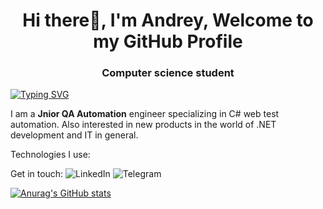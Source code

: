 <h1 align="center">Hi there👋, I'm Andrey, Welcome to my GitHub Profile</h1>
<h3 align="center">Computer science student</h3>

[![Typing SVG](https://readme-typing-svg.herokuapp.com?color=000000&lines=About+me)](https://github.com/YANOVSK1Y)

I am a **Jnior QA Automation** engineer specializing in C# web test automation.
Also interested in new products in the world of .NET development and IT in general.

Technologies I use:


Get in touch: ![LinkedIn](https://www.linkedin.com/in/andrey-yanovskiy-014ba51b1) ![Telegram](https://t.me/YANOVSK1Y)

[![Anurag's GitHub stats](https://github-readme-stats.vercel.app/api?username=YANOVSK1Y)](https://github.com/YANOVSK1Y/github-readme-stats)
